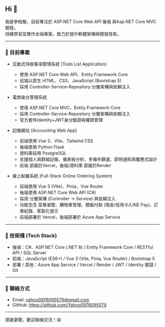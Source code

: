 ## Hi  👋

我是李柏駿，目前專注於 ASP.NET Core Web API 後端 與Asp.NET Core MVC 開發。  
持續學習並實作全端專案，致力於提升軟體架構與開發效率。

---

### 🔭 目前專案

- 互動式待辦事項管理系統 (Todo List Application)  
  - 使用 ASP.NET Core Web API、Entity Framework Core  
  - 前端以原生 HTML、CSS、JavaScript (Bootstrap 5)  
  - 採用 Controller-Service-Repository 分層架構與依賴注入
    
- 電商後台管理系統
  - 使用 ASP.NET Core MVC、Entity Framework Core
  - 採用 Controller-Service-Repository 分層架構與依賴注入
  - 官方套件Identity+JWT身分驗證與權限管理

- 記帳網站 (Accounting Web App)  
  - 前端使用 Vue 3、Vite、Tailwind CSS  
  - 後端使用 Python Flask  
  - 資料庫採用 PostgreSQL  
  - 支援個人與群組記帳、儀表板分析、多條件篩選、即時通知與響應式設計
  - 前端 部屬於Vercel，後端/資料庫 部屬於Render

- 線上點餐系統 (Full-Stack Online Ordering System)
  - 前端使用 Vue 3 (Vite)、Pinia、Vue Router
  - 後端使用 ASP.NET Core Web API (C#)
  - 採用 分層架構 (Controller → Service) 與依賴注入
  - 功能包含 菜單瀏覽、購物車管理、模擬付款 (現金/信用卡/LINE Pay)、訂單紀錄、客製化提示
  - 前端部署於 Vercel，後端部署於 Azure App Service

---

### 🌱 技術棧 (Tech Stack)

- 後端：C#、ASP.NET Core (.NET 8) / Entity Framework Core / RESTful API / SQL Server 
- 前端：JavaScript (ES6+) / Vue 3 (Vite, Pinia, Vue Router) / Bootstrap 5
- 部署 / 其他：Azure App Service / Vercel / Render / JWT / Identity 驗證 / Git

---

### 💬 聯絡方式

- Email: yahoo0976095579@gmail.com    
- GitHub: https://github.com/Yahoo0976095579

---

感謝瀏覽，歡迎聯絡交流！😄
